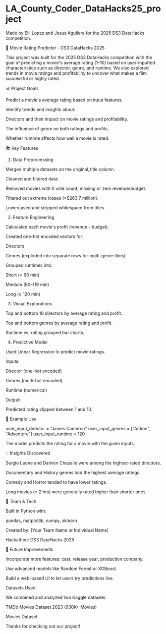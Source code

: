 # LA_County_Coder_DataHacks25_project
Made by Elii Lopez and Jesus Aguilera for the 2025 DS3 DataHacks competition. 

🎥 Movie Rating Predictor - DS3 DataHacks 2025

This project was built for the 2025 DS3 DataHacks competition with the goal of predicting a movie's average rating (1–10) based on user-inputted characteristics such as director, genre, and runtime. We also explored trends in movie ratings and profitability to uncover what makes a film successful or highly rated.


📊 Project Goals

Predict a movie's average rating based on input features.

Identify trends and insights about:

Directors and their impact on movie ratings and profitability.

The influence of genre on both ratings and profits.

Whether runtime affects how well a movie is rated.

📚 Key Features

1. Data Preprocessing

Merged multiple datasets on the original_title column.

Cleaned and filtered data:

Removed movies with 0 vote count, missing or zero revenue/budget.

Filtered out extreme losses (>$263.7 million).

Lowercased and stripped whitespace from titles.

2. Feature Engineering

Calculated each movie's profit (revenue - budget).

Created one-hot encoded vectors for:

Directors

Genres (exploded into separate rows for multi-genre films)

Grouped runtimes into:

Short (< 60 min)

Medium (60–119 min)

Long (≥ 120 min)

3. Visual Explorations

Top and bottom 10 directors by average rating and profit.

Top and bottom genres by average rating and profit.

Runtime vs. rating grouped bar charts.

4. Predictive Model

Used Linear Regression to predict movie ratings.

Inputs:

Director (one-hot encoded)

Genres (multi-hot encoded)

Runtime (numerical)

Output:

Predicted rating clipped between 1 and 10.

🔮 Example Use

user_input_director = "James Cameron"
user_input_genres = ["Action", "Adventure"]
user_input_runtime = 120

The model predicts the rating for a movie with the given inputs.

💡 Insights Discovered

Sergio Leone and Damien Chazelle were among the highest-rated directors.

Documentary and History genres had the highest average ratings.

Comedy and Horror tended to have lower ratings.

Long movies (≥ 2 hrs) were generally rated higher than shorter ones.

🤖 Team & Tech

Built in Python with:

pandas, matplotlib, numpy, sklearn

Created by: [Your Team Name or Individual Name]

Hackathon: DS3 DataHacks 2025

🚀 Future Improvements

Incorporate more features: cast, release year, production company.

Use advanced models like Random Forest or XGBoost.

Build a web-based UI to let users try predictions live.

Datasets Used

We combined and analyzed two Kaggle datasets:

TMDb Movies Dataset 2023 (930K+ Movies)

Movies Dataset

Thanks for checking out our project!
